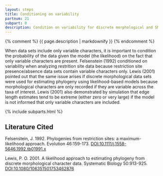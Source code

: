 ```yaml
---
layout: steps
title: Conditioning on variability
partnum: 21
subpart: 0
description: Condition on variability for discrete morphological and SNP data
---
```

{% comment %}
{{ page.description | markdownify }}
{% endcomment %}

When data sets include only variable characters, it is important to condition the probability of the data given the model (the likelihood) on the fact that only variable characters are present. Felsenstein (1992) conditioned on variability when analyzing restrition site data because restriction site presence/absence data sets contain variable characters only. Lewis (2001) pointed out that the same issue arises if discrete morphological data sets were used for estimating phylogeny using likelihood-based models because morphological characters are only recorded if they are variable across the taxa of interest. Lewis (2001) also demonstrated by simulation that edge length estimates tend to be extreme (either zero or very large) if the model is not informed that only variable characters are included.

{% include subparts.html %}

## Literature Cited

Felsenstein, J. 1992. Phylogenies from restriction sites: a maximum-likelihood approach. Evolution 46:159-173.
[DOI:10.1111/j.1558-5646.1992.tb01991.x](https://doi.org/10.1111/j.1558-5646.1992.tb01991.x)

Lewis, P. O. 2001. A likelihood approach to estimating phylogeny from discrete morphological character data. Systematic Biology 50:913-925.
[DOI:10.1080/106351501753462876](https://doi.org/10.1080/106351501753462876) 
